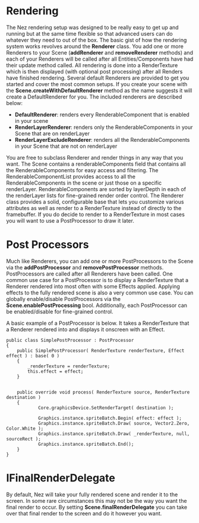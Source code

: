 Rendering
==========
The Nez rendering setup was designed to be really easy to get up and running but at the same time flexible so that advanced users can do whatever they need to out of the box. The basic gist of how the rendering system works revolves around the **Renderer** class. You add one or more Renderers to your Scene (**addRenderer** and **removeRenderer** methods) and each of your Renderers will be called after all Entities/Components have had their update method called. All rendering is done into a RenderTexture which is then displayed (with optional post processing) after all Renders have finished rendering. Several default Renderers are provided to get you started and cover the most common setups. If you create your scene with the **Scene.createWithDefaultRenderer** method as the name suggests it will create a DefaultRenderer for you. The included renderers are described below:

- **DefaultRenderer**: renders every RenderableComponent that is enabled in your scene
- **RenderLayerRenderer**: renders only the RenderableComponents in your Scene that are on renderLayer
- **RenderLayerExcludeRenderer**: renders all the RenderableComponents in your Scene that are not on renderLayer

You are free to subclass Renderer and render things in any way that you want. The Scene contains a renderableComponents field that contains all the RenderableComponents for easy access and filtering. The RenderableComponentList provides access to all the RenderableComponents in the scene or just those on a specific renderLayer. RenderableComponents are sorted by layerDepth in each of the renderLayer lists for fine-grained render order control. The Renderer class provides a solid, configurable base that lets you customize various attributes as well as render to a RenderTexture instead of directly to the framebuffer. If you do decide to render to a RenderTexture in most cases you will want to use a PostProcessor to draw it later.


Post Processors
==========
Much like Renderers, you can add one or more PostProcessors to the Scene via the **addPostProcessor** and **removePostProcessor** methods. PostProcessors are called after all Renderers have been called. One common use case for a PostProcessor is to display a RenderTexture that a Renderer rendered into most often with some Effects applied. Applying effects to the fully rendered scene is also a very common use case. You can globally enable/disable PostProcessors via the **Scene.enablePostProcessing** bool. Additionally, each PostProcessor can be enabled/disable for fine-grained control.

A basic example of a PostProcessor is below. It takes a RenderTexture that a Renderer rendered into and displays it onscreen with an Effect.

```
public class SimplePostProcessor : PostProcessor
{
	public SimplePostProcessor( RenderTexture renderTexture, Effect effect ) : base( 0 )
	{
		_renderTexture = renderTexture;
		this.effect = effect;
	}


	public override void process( RenderTexture source, RenderTexture destination )
	{
			Core.graphicsDevice.SetRenderTarget( destination );

			Graphics.instance.spriteBatch.Begin( effect: effect );
			Graphics.instance.spriteBatch.Draw( source, Vector2.Zero, Color.White );
			Graphics.instance.spriteBatch.Draw( _renderTexture, null, sourceRect );
			Graphics.instance.spriteBatch.End();
	}
}
```


IFinalRenderDelegate
==========
By default, Nez will take your fully rendered scene and render it to the screen. In some rare circumstances this may not be the way you want the final render to occur. By setting **Scene.finalRenderDelegate** you can take over that final render to the screen and do it however you want.
